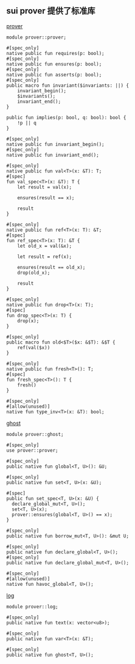 ## sui prover 提供了标准库

[prover](https://github.com/asymptotic-code/sui-prover/blob/main/packages/prover/sources/prover.move)

```move
module prover::prover;

#[spec_only]
native public fun requires(p: bool);
#[spec_only]
native public fun ensures(p: bool);
#[spec_only]
native public fun asserts(p: bool);
#[spec_only]
public macro fun invariant($invariants: ||) {
    invariant_begin();
    $invariants();
    invariant_end();
}

public fun implies(p: bool, q: bool): bool {
    !p || q
}

#[spec_only]
native public fun invariant_begin();
#[spec_only]
native public fun invariant_end();

#[spec_only]
native public fun val<T>(x: &T): T;
#[spec]
fun val_spec<T>(x: &T): T {
    let result = val(x);

    ensures(result == x);

    result
}

#[spec_only]
native public fun ref<T>(x: T): &T;
#[spec]
fun ref_spec<T>(x: T): &T {
    let old_x = val(&x);

    let result = ref(x);

    ensures(result == old_x);
    drop(old_x);

    result
}

#[spec_only]
native public fun drop<T>(x: T);
#[spec]
fun drop_spec<T>(x: T) {
    drop(x);
}

#[spec_only]
public macro fun old<$T>($x: &$T): &$T {
    ref(val($x))
}

#[spec_only]
native public fun fresh<T>(): T;
#[spec]
fun fresh_spec<T>(): T {
    fresh()
}

#[spec_only]
#[allow(unused)]
native fun type_inv<T>(x: &T): bool;
```


[ghost](https://github.com/asymptotic-code/sui-prover/blob/main/packages/prover/sources/ghost.move)
```sui move
module prover::ghost;

#[spec_only]
use prover::prover;

#[spec_only]
public native fun global<T, U>(): &U;

#[spec_only]
public native fun set<T, U>(x: &U);

#[spec]
public fun set_spec<T, U>(x: &U) {
  declare_global_mut<T, U>();
  set<T, U>(x);
  prover::ensures(global<T, U>() == x);
}

#[spec_only]
public native fun borrow_mut<T, U>(): &mut U;

#[spec_only]
public native fun declare_global<T, U>();
#[spec_only]
public native fun declare_global_mut<T, U>();

#[spec_only]
#[allow(unused)]
native fun havoc_global<T, U>();
```

[log](https://github.com/asymptotic-code/sui-prover/blob/main/packages/prover/sources/log.move)
```sui move
module prover::log;

#[spec_only]
public native fun text(x: vector<u8>);

#[spec_only]
public native fun var<T>(x: &T);

#[spec_only]
public native fun ghost<T, U>();
```